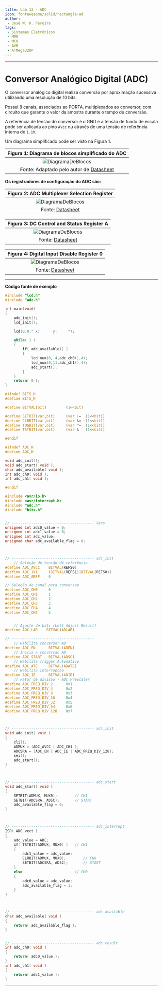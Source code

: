 ```yaml
---
title: Lab 13 - ADC
icon: fontawesome/solid/rectangle-ad
author:
 - José W. R. Pereira
tags:
 - Sistemas Eletrônicos
 - MMR
 - MCU
 - AVR
 - ATMega328P
---
```



---

# Conversor Analógico Digital (ADC)

O conversor analógico digital realiza conversão por aproximação sucessiva utilizando uma resolução de 10 bits.

Possui 8 canais, associados ao PORTA, multiplexados ao conversor, com circuito que garante o valor da amostra durante o tempo de conversão.

A referência de tensão do conversor é o GND e a tensão de fundo de escala pode ser aplicada ao pino `AVcc` ou através de uma tensão de referência interna de `1.1V`.

Um diagrama simplificado pode ser visto na Figura 1.

| Figura 1: Diagrama de blocos simplificado do ADC |
|:------------------------------------------------------------:|
| ![DiagramaDeBlocos](img/lab13-adc_diagram.png)                  |
| Fonte: Adaptado pelo autor de [Datasheet](https://ww1.microchip.com/downloads/en/DeviceDoc/Atmel-7810-Automotive-Microcontrollers-ATmega328P_Datasheet.pdf) |


**Os registradores de configuração do ADC são:**

| Figura 2: ADC Multiplexer Selection Register |
|:------------------------------------------------------------:|
| ![DiagramaDeBlocos](img/lab13-reg_admux.png)                  |
| Fonte: [Datasheet](https://ww1.microchip.com/downloads/en/DeviceDoc/Atmel-7810-Automotive-Microcontrollers-ATmega328P_Datasheet.pdf) |

| Figura 3: DC Control and Status Register A |
|:------------------------------------------------------------:|
| ![DiagramaDeBlocos](img/lab13-reg_adcsra.png)                |
| Fonte: [Datasheet](https://ww1.microchip.com/downloads/en/DeviceDoc/Atmel-7810-Automotive-Microcontrollers-ATmega328P_Datasheet.pdf) |


| Figura 4: Digital Input Disable Register 0 |
|:------------------------------------------------------------:|
| ![DiagramaDeBlocos](img/lab13-reg_didr0.png)                |
| Fonte: [Datasheet](https://ww1.microchip.com/downloads/en/DeviceDoc/Atmel-7810-Automotive-Microcontrollers-ATmega328P_Datasheet.pdf) |

---

**Código fonte de exemplo**

```C title='main.c'
#include "lcd.h"
#include "adc.h"

int main(void)
{
    adc_init();
    lcd_init();

    lcd(0,0," x:      y:     ");

    while( 1 )
    {
        if( adc_available() )
        {
            lcd_num(0, 4,adc_ch0(),4);
            lcd_num(0,11,adc_ch1(),4);
            adc_start();
        }
    }
    return( 0 );
}

```



```C title='bits.h'
#ifndef BITS_H
#define BITS_H

#define BITVAL(bit)         (1<<bit)

#define SETBIT(var,bit)     (var |=  (1<<bit))
#define CLRBIT(var,bit)     (var &= ~(1<<bit))
#define TOGBIT(var,bit)     (var ^=  (1<<bit))
#define TSTBIT(var,bit)     (var &   (1<<bit))

#endif
```

```C title='adc.h'
#ifndef ADC_H
#define ADC_H

void adc_init();
void adc_start( void );
char adc_available( void );
int adc_ch0( void );
int adc_ch1( void );

#endif
```

```C title='adc.c'
#include <avr/io.h>
#include <avr/interrupt.h>
#include "adc.h"
#include "bits.h"


// -------------------------------------- Vars
unsigned int adc0_value = 0;
unsigned int adc1_value = 0;
unsigned int adc_value;
unsigned char adc_available_flag = 0;



// -------------------------------------- adc_init
    // Seleção de tensão de referência
#define ADC_AVCC    BITVAL(REFS0)
#define ADC_1V1     (BITVAL(REFS1)|BITVAL(REFS0))
#define ADC_AREF    0

// Seleção de canal para conversao
#define ADC_CH0     0
#define ADC_CH1     1
#define ADC_CH2     2
#define ADC_CH3     3
#define ADC_CH4     4
#define ADC_CH5     5


    // Ajuste de bits (Left Adjust Result)
#define ADC_LAR    BITVAL(ADLAR)

// --------------------------------------
    // Habilita conversor AD
#define ADC_EN      BITVAL(ADEN)
    // Inicia a conversao AD
#define ADC_START   BITVAL(ADSC)
    // Habilita Trigger Automatico
#define ADC_ATE     BITVAL(ADATE)
    // Habilita Interrupcao
#define ADC_IE      BITVAL(ADIE)
    // Fator de divisao - ADC Prescaler
#define ADC_FREQ_DIV_2      0x1
#define ADC_FREQ_DIV_4      0x2
#define ADC_FREQ_DIV_8      0x3
#define ADC_FREQ_DIV_16     0x4
#define ADC_FREQ_DIV_32     0x5
#define ADC_FREQ_DIV_64     0x6
#define ADC_FREQ_DIV_128    0x7



// -------------------------------------- adc_init
void adc_init( void )
{
    cli();
    ADMUX = (ADC_AVCC | ADC_CH1 );
    ADCSRA = (ADC_EN | ADC_IE | ADC_FREQ_DIV_128);
    sei();
    adc_start();
}



// -------------------------------------- adc_start
void adc_start( void )
{
    SETBIT(ADMUX, MUX0);        // CH1
    SETBIT(ADCSRA, ADSC);       // START
	adc_available_flag = 0;
}



// -------------------------------------- adc_interrupt
ISR( ADC_vect )
{
    adc_value = ADC;
    if( TSTBIT(ADMUX, MUX0) )   // CH1
    {
        adc1_value = adc_value;
        CLRBIT(ADMUX, MUX0);        // CH0
        SETBIT(ADCSRA, ADSC);       // START
    }
    else                        // CH0
    {
        adc0_value = adc_value;
		adc_available_flag = 1;
    }
}



// -------------------------------------- adc available
char adc_available( void )
{
	return( adc_available_flag );
}


// -------------------------------------- adc result
int adc_ch0( void )
{
    return( adc0_value );
}
int adc_ch1( void )
{
    return( adc1_value );
}
```


---
